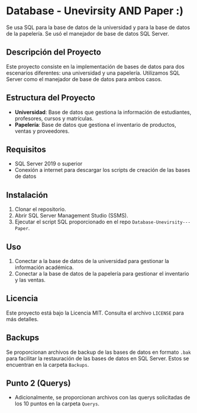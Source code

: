 # Database - Unevirsity AND Paper :)

Se usa SQL para la base de datos de la universidad y para la base de datos de la papelería.
Se usó el manejador de base de datos SQL Server.

## Descripción del Proyecto

Este proyecto consiste en la implementación de bases de datos para dos escenarios diferentes: una universidad y una papelería. Utilizamos SQL Server como el manejador de base de datos para ambos casos.

## Estructura del Proyecto

- **Universidad**: Base de datos que gestiona la información de estudiantes, profesores, cursos y matrículas.
- **Papelería**: Base de datos que gestiona el inventario de productos, ventas y proveedores.

## Requisitos

- SQL Server 2019 o superior
- Conexión a internet para descargar los scripts de creación de las bases de datos

## Instalación

1. Clonar el repositorio.
2. Abrir SQL Server Management Studio (SSMS).
3. Ejecutar el script SQL proporcionado en el repo `Database-Unevirsity---Paper`.

## Uso

1. Conectar a la base de datos de la universidad para gestionar la información académica.
2. Conectar a la base de datos de la papelería para gestionar el inventario y las ventas.

## Licencia

Este proyecto está bajo la Licencia MIT. Consulta el archivo `LICENSE` para más detalles.

## Backups

Se proporcionan archivos de backup de las bases de datos en formato `.bak` para facilitar la restauración de las bases de datos en SQL Server.
Estos se encuentran en la carpeta `Backups`.

## Punto 2 (Querys)

- Adicionalmente, se proporcionan archivos con las querys solicitadas de los 10 puntos en la carpeta `Querys`.
